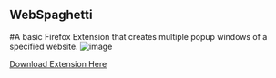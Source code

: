 ## WebSpaghetti

#A basic Firefox Extension that creates multiple popup windows of a specified website.
![image]([https://ibb.co/Hp1p9PsB](https://i.ibb.co/YTYTVdMP/Webspaghetti.png))

[Download Extension Here](https://addons.mozilla.org/en-US/firefox/addon/webspaghetti/?utm_source=addons.mozilla.org&utm_medium=referral&utm_content=search)
